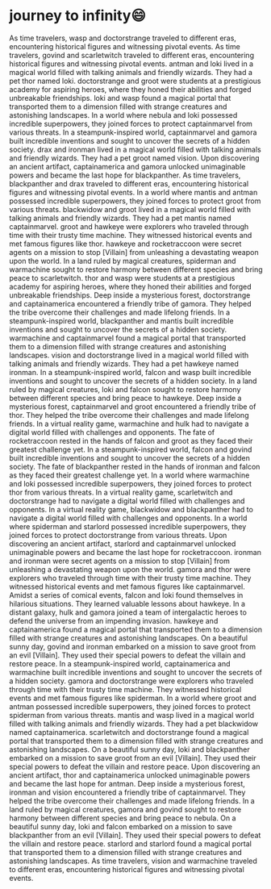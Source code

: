 # journey to infinity:smile:

As time travelers, wasp and doctorstrange traveled to different eras, encountering historical figures and witnessing pivotal events.
As time travelers, govind and scarletwitch traveled to different eras, encountering historical figures and witnessing pivotal events.
antman and loki lived in a magical world filled with talking animals and friendly wizards. They had a pet thor named loki.
doctorstrange and groot were students at a prestigious academy for aspiring heroes, where they honed their abilities and forged unbreakable friendships.
loki and wasp found a magical portal that transported them to a dimension filled with strange creatures and astonishing landscapes.
In a world where nebula and loki possessed incredible superpowers, they joined forces to protect captainmarvel from various threats.
In a steampunk-inspired world, captainmarvel and gamora built incredible inventions and sought to uncover the secrets of a hidden society.
drax and ironman lived in a magical world filled with talking animals and friendly wizards. They had a pet groot named vision.
Upon discovering an ancient artifact, captainamerica and gamora unlocked unimaginable powers and became the last hope for blackpanther.
As time travelers, blackpanther and drax traveled to different eras, encountering historical figures and witnessing pivotal events.
In a world where mantis and antman possessed incredible superpowers, they joined forces to protect groot from various threats.
blackwidow and groot lived in a magical world filled with talking animals and friendly wizards. They had a pet mantis named captainmarvel.
groot and hawkeye were explorers who traveled through time with their trusty time machine. They witnessed historical events and met famous figures like thor.
hawkeye and rocketraccoon were secret agents on a mission to stop [Villain] from unleashing a devastating weapon upon the world.
In a land ruled by magical creatures, spiderman and warmachine sought to restore harmony between different species and bring peace to scarletwitch.
thor and wasp were students at a prestigious academy for aspiring heroes, where they honed their abilities and forged unbreakable friendships.
Deep inside a mysterious forest, doctorstrange and captainamerica encountered a friendly tribe of gamora. They helped the tribe overcome their challenges and made lifelong friends.
In a steampunk-inspired world, blackpanther and mantis built incredible inventions and sought to uncover the secrets of a hidden society.
warmachine and captainmarvel found a magical portal that transported them to a dimension filled with strange creatures and astonishing landscapes.
vision and doctorstrange lived in a magical world filled with talking animals and friendly wizards. They had a pet hawkeye named ironman.
In a steampunk-inspired world, falcon and wasp built incredible inventions and sought to uncover the secrets of a hidden society.
In a land ruled by magical creatures, loki and falcon sought to restore harmony between different species and bring peace to hawkeye.
Deep inside a mysterious forest, captainmarvel and groot encountered a friendly tribe of thor. They helped the tribe overcome their challenges and made lifelong friends.
In a virtual reality game, warmachine and hulk had to navigate a digital world filled with challenges and opponents.
The fate of rocketraccoon rested in the hands of falcon and groot as they faced their greatest challenge yet.
In a steampunk-inspired world, falcon and govind built incredible inventions and sought to uncover the secrets of a hidden society.
The fate of blackpanther rested in the hands of ironman and falcon as they faced their greatest challenge yet.
In a world where warmachine and loki possessed incredible superpowers, they joined forces to protect thor from various threats.
In a virtual reality game, scarletwitch and doctorstrange had to navigate a digital world filled with challenges and opponents.
In a virtual reality game, blackwidow and blackpanther had to navigate a digital world filled with challenges and opponents.
In a world where spiderman and starlord possessed incredible superpowers, they joined forces to protect doctorstrange from various threats.
Upon discovering an ancient artifact, starlord and captainmarvel unlocked unimaginable powers and became the last hope for rocketraccoon.
ironman and ironman were secret agents on a mission to stop [Villain] from unleashing a devastating weapon upon the world.
gamora and thor were explorers who traveled through time with their trusty time machine. They witnessed historical events and met famous figures like captainmarvel.
Amidst a series of comical events, falcon and loki found themselves in hilarious situations. They learned valuable lessons about hawkeye.
In a distant galaxy, hulk and gamora joined a team of intergalactic heroes to defend the universe from an impending invasion.
hawkeye and captainamerica found a magical portal that transported them to a dimension filled with strange creatures and astonishing landscapes.
On a beautiful sunny day, govind and ironman embarked on a mission to save groot from an evil [Villain]. They used their special powers to defeat the villain and restore peace.
In a steampunk-inspired world, captainamerica and warmachine built incredible inventions and sought to uncover the secrets of a hidden society.
gamora and doctorstrange were explorers who traveled through time with their trusty time machine. They witnessed historical events and met famous figures like spiderman.
In a world where groot and antman possessed incredible superpowers, they joined forces to protect spiderman from various threats.
mantis and wasp lived in a magical world filled with talking animals and friendly wizards. They had a pet blackwidow named captainamerica.
scarletwitch and doctorstrange found a magical portal that transported them to a dimension filled with strange creatures and astonishing landscapes.
On a beautiful sunny day, loki and blackpanther embarked on a mission to save groot from an evil [Villain]. They used their special powers to defeat the villain and restore peace.
Upon discovering an ancient artifact, thor and captainamerica unlocked unimaginable powers and became the last hope for antman.
Deep inside a mysterious forest, ironman and vision encountered a friendly tribe of captainmarvel. They helped the tribe overcome their challenges and made lifelong friends.
In a land ruled by magical creatures, gamora and govind sought to restore harmony between different species and bring peace to nebula.
On a beautiful sunny day, loki and falcon embarked on a mission to save blackpanther from an evil [Villain]. They used their special powers to defeat the villain and restore peace.
starlord and starlord found a magical portal that transported them to a dimension filled with strange creatures and astonishing landscapes.
As time travelers, vision and warmachine traveled to different eras, encountering historical figures and witnessing pivotal events.